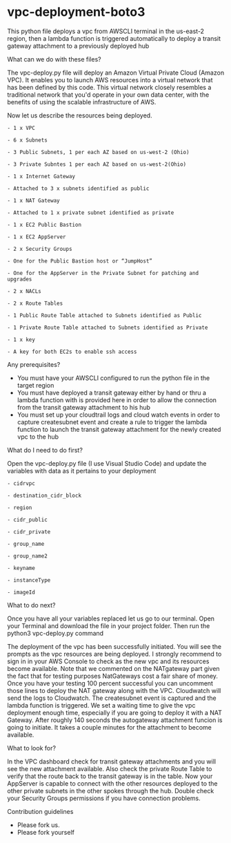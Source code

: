 # vpc-deployment-boto3

This python file deploys a vpc from  AWSCLI terminal in the us-east-2 region, then a lambda function is triggered automatically to deploy a transit gateway attachment to a  previously deployed hub 

What can we do with these files?

The vpc-deploy.py file will deploy  an Amazon Virtual Private Cloud (Amazon VPC). It enables you to launch AWS resources into a virtual network that has been defined by this code. This virtual network closely resembles a traditional network that you'd operate in your own data center, with the benefits of using the scalable infrastructure of AWS. 

Now let us describe the resources being deployed.

	- 1 x VPC

	- 6 x Subnets

	- 3 Public Subnets, 1 per each AZ based on us-west-2 (Ohio)

	- 3 Private Subntes 1 per each AZ based on us-west-2(Ohio)

	- 1 x Internet Gateway

	- Attached to 3 x subnets identified as public

	- 1 x NAT Gateway

	- Attached to 1 x private subnet identified as private

	- 1 x EC2 Public Bastion

	- 1 x EC2 AppServer

	- 2 x Security Groups

	- One for the Public Bastion host or “JumpHost”

	- One for the AppServer in the Private Subnet for patching and upgrades

	- 2 x NACLs

	- 2 x Route Tables

	- 1 Public Route Table attached to Subnets identified as Public

	- 1 Private Route Table attached to Subnets identified as Private

	- 1 x key 

	- A key for both EC2s to enable ssh access

Any prerequisites?

- You must have your AWSCLI configured to run the python file in the target region
- You must have deployed a transit gateway either by hand or thru a lambda function with is provided here in order to allow the connection from the transit gateway attachment to his hub
- You must set up your cloudtrail logs and cloud watch events in order to capture createsubnet event and create a rule to trigger the lambda function to launch the transit gateway attachment for the newly created vpc to the hub

What do I need to do first?

Open the vpc-deploy.py file (I use Visual Studio Code) and update the variables with data as it pertains to your deployment

	- cidrvpc
	
	- destination_cidr_block
	
	- region
	
	- cidr_public
	
	- cidr_private
	
	- group_name
	
	- group_name2
	
	- keyname
	
	- instanceType
	
	- imageId
	
What to do next?

Once you have all your variables replaced let us go to our terminal. Open your Terminal and download the file in your project folder. Then run the python3 vpc-deploy.py command

The deployment of the vpc has been successfully initiated. You will see the prompts as the vpc resources are being deployed. I strongly recommend to sign in in your AWS Console to check as the new vpc and its resources become available. Note that we commented on the NATgateway part given the fact that for testing purposes NatGateways cost a fair share of money. Once you have your testing 100 percent successful you can uncomment those lines to deploy the NAT gateway along with the VPC. 
Cloudwatch will send the logs to Cloudwatch. The createsubnet event is captured and the lambda function is triggered. We set a waiting time to give the vpc deployment enough time, especially if you are going to deploy it with a NAT Gateway. After roughly 140 seconds the autogateway attachment funcion is going to initiate. It takes a couple minutes for the attachment to become available. 

What to look for?

In the VPC dashboard check for transit gateway attachments and you will see the new attachment available. Also check the private Route Table to verify that the route back to the transit gateway is in the table.
Now your AppServer is capable to connect with the other resources deployed to the other private subnets in the other spokes through the hub. Double check your Security Groups permissions if you have connection problems. 

Contribution guidelines

- Please fork us.
- Please fork yourself



	


